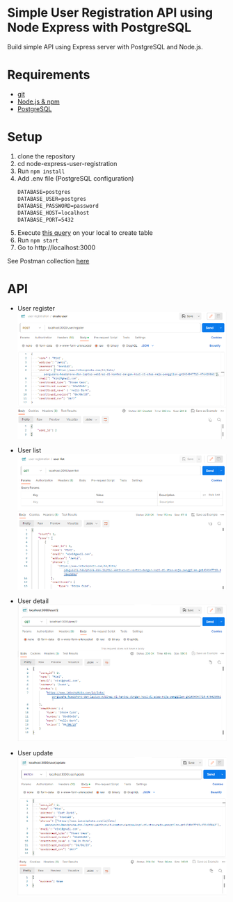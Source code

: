 # Simple User Registration API using Node Express with PostgreSQL
Build simple API using Express server with PostgreSQL and Node.js.

# Requirements
* [git](https://git-scm.com/downloads/ "git's Download page")
* [Node.js & npm](https://nodejs.org/en/ "Node.js's Homepage")
* [PostgreSQL](https://www.postgresql.org/download/ "PostgreSQL's Download page")

# Setup
1. clone the repository
2. cd node-express-user-registration
3. Run `npm install`
4. Add .env file (PostgreSQL configuration)
    ```
    DATABASE=postgres
    DATABASE_USER=postgres
    DATABASE_PASSWORD=password
    DATABASE_HOST=localhost
    DATABASE_PORT=5432
    ```
5. Execute [this query](./init.sql) on your local to create table
6. Run `npm start`
7. Go to http://localhost:3000

See Postman collection [here](./user-registration.postman_collection.json)

# API 

- User register
![register](img/register.PNG "register")

- User list
![list](img/list.PNG "list")

- User detail
![detail](img/detail.PNG "detail")

- User update
![update](img/update.PNG "update")



